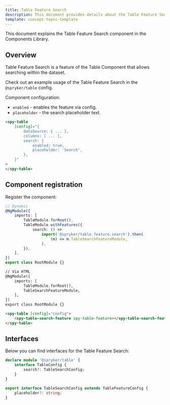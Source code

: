 ```yaml
---
title: Table Feature Search
description: This document provides details about the Table Feature Search component in the Components Library.
template: concept-topic-template
---
```


This document explains the Table Feature Search component in the Components Library.

## Overview

Table Feature Search is a feature of the Table Component that allows searching within the dataset.

Check out an example usage of the Table Feature Search in the `@spryker/table` config.

Component configuration:

- `enabled` - enables the feature via config.  
- `placeholder` - the search placeholder text.

```html
<spy-table 
    [config]="{
        dataSource: { ... },
        columns: [ ... ],
        search: {
            enabled: true,
            placeholder: 'Search',
        },                                                                                       
    }"
>
</spy-table>
```

## Component registration

Register the component:

```ts
// Dynamic
@NgModule({
    imports: [
        TableModule.forRoot(),
        TableModule.withFeatures({
            search: () =>
                import('@spryker/table.feature.search').then(
                    (m) => m.TableSearchFeatureModule,
                ),
        }),
    ],
})
export class RootModule {}
```

```html
// Via HTML
@NgModule({
    imports: [
        TableModule.forRoot(),
        TableSearchFeatureModule,
    ],
})
export class RootModule {}

<spy-table [config]="config">
    <spy-table-search-feature spy-table-feature></spy-table-search-feature>
</spy-table>
```

## Interfaces

Below you can find interfaces for the Table Feature Search:

```ts
declare module '@spryker/table' {
    interface TableConfig {
        search?: TableSearchConfig;
    }
}

export interface TableSearchConfig extends TableFeatureConfig {
    placeholder?: string;
}
```
